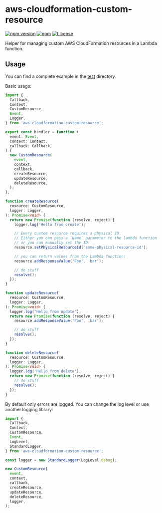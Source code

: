 # aws-cloudformation-custom-resource

[![npm version](https://badge.fury.io/js/aws-cloudformation-custom-resource.svg)][npm]
[![npm](https://img.shields.io/npm/dt/aws-cloudformation-custom-resource)][npm]
[![License](https://img.shields.io/github/license/udondan/aws-cloudformation-custom-resource)][license]

Helper for managing custom AWS CloudFormation resources in a Lambda function.

## Usage

You can find a complete example in the [test](test) directory.

Basic usage:

```typescript
import {
  Callback,
  Context,
  CustomResource,
  Event,
  Logger,
} from 'aws-cloudformation-custom-resource';

export const handler = function (
  event: Event,
  context: Context,
  callback: Callback,
) {
  new CustomResource(
    event,
    context,
    callback,
    createResource,
    updateResource,
    deleteResource,
  );
};

function createResource(
  resource: CustomResource,
  logger: Logger,
): Promise<void> {
  return new Promise(function (resolve, reject) {
    logger.log('Hello from create');

    // Every custom resource requires a physical ID.
    // Either you can pass a `Name` parameter to the lambda function
    // or you can manually set the ID:
    resource.setPhysicalResourceId('some-physical-resource-id');

    // you can return values from the Lambda function:
    resource.addResponseValue('Foo', 'bar');

    // do stuff
    resolve();
  });
}

function updateResource(
  resource: CustomResource,
  logger: Logger,
): Promise<void> {
  logger.log('Hello from update');
  return new Promise(function (resolve, reject) {
    resource.addResponseValue('Foo', 'bar');

    // do stuff
    resolve();
  });
}

function deleteResource(
  resource: CustomResource,
  logger: Logger,
): Promise<void> {
  logger.log('Hello from delete');
  return new Promise(function (resolve, reject) {
    // do stuff
    resolve();
  });
}
```

By default only errors are logged. You can change the log level or use another logging library:

```typescript
import {
  Callback,
  Context,
  CustomResource,
  Event,
  LogLevel,
  StandardLogger,
} from 'aws-cloudformation-custom-resource';

const logger = new StandardLogger(LogLevel.debug);

new CustomResource(
  event,
  context,
  callback,
  createResource,
  updateResource,
  deleteResource,
  logger,
);
```

[npm]: https://www.npmjs.com/package/aws-cloudformation-custom-resource
[license]: https://github.com/udondan/aws-cloudformation-custom-resource/blob/main/LICENSE
